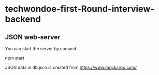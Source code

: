 # techwondoe-first-Round-interview-backend

## JSON web-server
You can start the server by comand 

npm start

JSON data in db.json is created from https://www.mockaroo.com/

